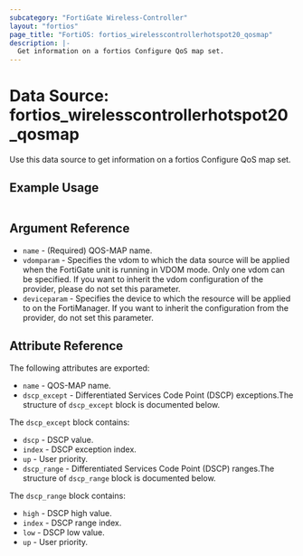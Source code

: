 ```yaml
---
subcategory: "FortiGate Wireless-Controller"
layout: "fortios"
page_title: "FortiOS: fortios_wirelesscontrollerhotspot20_qosmap"
description: |-
  Get information on a fortios Configure QoS map set.
---
```


# Data Source: fortios_wirelesscontrollerhotspot20_qosmap
Use this data source to get information on a fortios Configure QoS map set.


## Example Usage

```hcl

```

## Argument Reference

* `name` - (Required) QOS-MAP name.
* `vdomparam` - Specifies the vdom to which the data source will be applied when the FortiGate unit is running in VDOM mode. Only one vdom can be specified. If you want to inherit the vdom configuration of the provider, please do not set this parameter.
* `deviceparam` - Specifies the device to which the resource will be applied to on the FortiManager. If you want to inherit the configuration from the provider, do not set this parameter.

## Attribute Reference

The following attributes are exported:

* `name` - QOS-MAP name.
* `dscp_except` - Differentiated Services Code Point (DSCP) exceptions.The structure of `dscp_except` block is documented below.

The `dscp_except` block contains:

* `dscp` - DSCP value.
* `index` - DSCP exception index.
* `up` - User priority.
* `dscp_range` - Differentiated Services Code Point (DSCP) ranges.The structure of `dscp_range` block is documented below.

The `dscp_range` block contains:

* `high` - DSCP high value.
* `index` - DSCP range index.
* `low` - DSCP low value.
* `up` - User priority.
